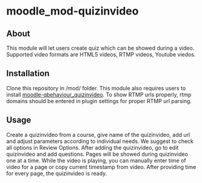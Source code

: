 # moodle_mod-quizinvideo
## About
This module will let users create quiz which can be showed during a video. 
Supported video formats are HTML5 videos, RTMP videos, Youtube viedos.
## Installation
Clone this repository in /mod/ folder. 
This module also requires users to install [moodle-qbehaviour_quizinvideo](https://github.com/TUM-MZ/moodle-qbehaviour_quizinvideo). 
To show RTMP urls properly, rtmp domains should be entered in plugin settings for proper RTMP url parsing. 
## Usage
Create a quizinvideo from a course, give name of the quizinvideo, add url and adjust parameters according to individual needs. 
We suggest to check all options in Review Options.
After adding the quizinvideo, go to edit quizinvideo and add questions. 
Pages will be showed during quizinvideo one at a time.
While the video is playing, you can manually enter time of video for a page or copy current timestamp from video.
After providing time for every page, the quizinvideo is ready.
